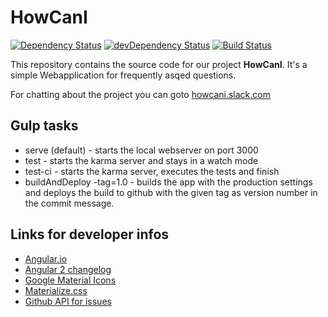# HowCanI

[![Dependency Status](https://david-dm.org/howcani-project/howcani.svg)](https://david-dm.org/howcani-project/howcani)
[![devDependency Status](https://david-dm.org/howcani-project/howcani/dev-status.svg)](https://david-dm.org/howcani-project/howcani#info=devDependencies)
[![Build Status](https://travis-ci.org/howcani-project/howcani.svg?branch=master)](https://travis-ci.org/howcani-project/howcani)

This repository contains the source code for our project **HowCanI**.
It's a simple Webapplication for frequently asqed questions.

For chatting about the project you can goto [howcani.slack.com](https://howcani.slack.com)

## Gulp tasks

- serve (default) - starts the local webserver on port 3000
- test - starts the karma server and stays in a watch mode
- test-ci - starts the karma server, executes the tests and finish
- buildAndDeploy -tag=1.0 - builds the app with the production settings and
deploys the build to github with the given tag as version number in the commit
message.

## Links for developer infos

- [Angular.io](https://angular.io)
- [Angular 2 changelog](https://github.com/angular/angular/blob/master/CHANGELOG.md)
- [Google Material Icons](https://design.google.com/icons/)
- [Materialize.css](http://materializecss.com/)
- [Github API for issues](https://developer.github.com/v3/issues/)
